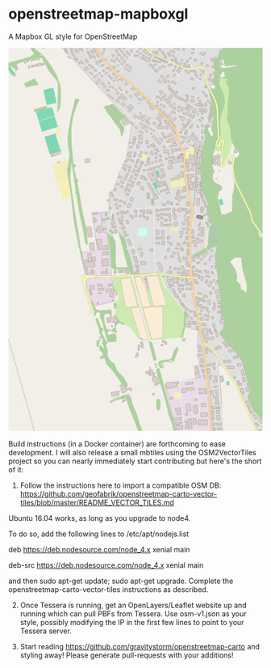 # openstreetmap-mapboxgl
A Mapbox GL style for OpenStreetMap

![Screenshot](screenshot2.png "Screenshot")

Build instructions (in a Docker container) are forthcoming to ease development. I will also release a small mbtiles using the OSM2VectorTiles project so you can nearly immediately start contributing but here's the short of it:

1) Follow the instructions here to import a compatible OSM DB: https://github.com/geofabrik/openstreetmap-carto-vector-tiles/blob/master/README_VECTOR_TILES.md

 Ubuntu 16.04 works, as long as you upgrade to node4.

 To do so, add the following lines to /etc/apt/nodejs.list

 deb https://deb.nodesource.com/node_4.x xenial main

 deb-src https://deb.nodesource.com/node_4.x xenial main

 and then sudo apt-get update; sudo apt-get upgrade. Complete the openstreetmap-carto-vector-tiles instructions as described.

2) Once Tessera is running, get an OpenLayers/Leaflet website up and running which can pull PBFs from Tessera. Use osm-v1.json as your style, possibly modifying the IP in the first few lines to point to your Tessera server.

3) Start reading https://github.com/gravitystorm/openstreetmap-carto and styling away! Please generate pull-requests with your additions!
